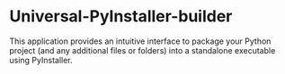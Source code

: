 # Universal-PyInstaller-builder
This application provides an intuitive interface to package your Python project     (and any additional files or folders) into a standalone executable using PyInstaller.
